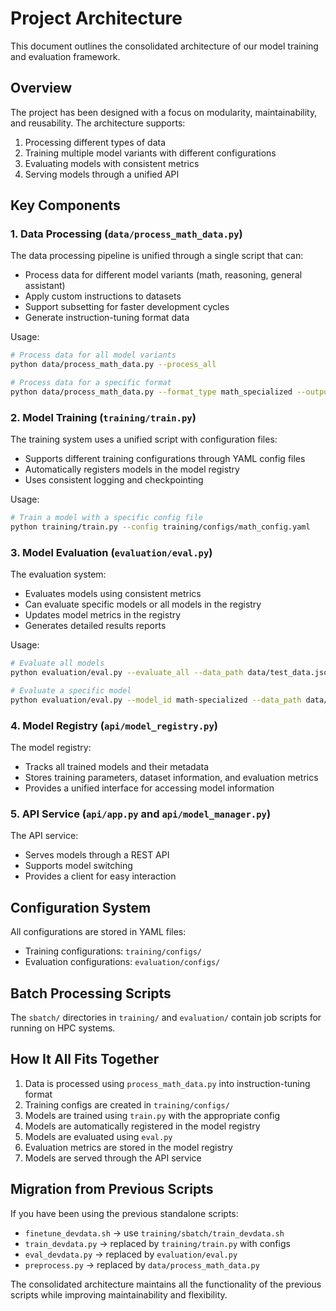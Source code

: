 # Project Architecture

This document outlines the consolidated architecture of our model training and evaluation framework.

## Overview

The project has been designed with a focus on modularity, maintainability, and reusability. The architecture supports:

1. Processing different types of data
2. Training multiple model variants with different configurations
3. Evaluating models with consistent metrics
4. Serving models through a unified API

## Key Components

### 1. Data Processing (`data/process_math_data.py`)

The data processing pipeline is unified through a single script that can:

- Process data for different model variants (math, reasoning, general assistant)
- Apply custom instructions to datasets
- Support subsetting for faster development cycles
- Generate instruction-tuning format data

Usage:
```bash
# Process data for all model variants
python data/process_math_data.py --process_all

# Process data for a specific format
python data/process_math_data.py --format_type math_specialized --output_file data/processed/math.json
```

### 2. Model Training (`training/train.py`)

The training system uses a unified script with configuration files:

- Supports different training configurations through YAML config files
- Automatically registers models in the model registry
- Uses consistent logging and checkpointing

Usage:
```bash
# Train a model with a specific config file
python training/train.py --config training/configs/math_config.yaml
```

### 3. Model Evaluation (`evaluation/eval.py`)

The evaluation system:

- Evaluates models using consistent metrics
- Can evaluate specific models or all models in the registry
- Updates model metrics in the registry
- Generates detailed results reports

Usage:
```bash
# Evaluate all models
python evaluation/eval.py --evaluate_all --data_path data/test_data.json --output_dir evaluation/results

# Evaluate a specific model
python evaluation/eval.py --model_id math-specialized --data_path data/test_data.json --output_dir evaluation/results
```

### 4. Model Registry (`api/model_registry.py`)

The model registry:

- Tracks all trained models and their metadata
- Stores training parameters, dataset information, and evaluation metrics
- Provides a unified interface for accessing model information

### 5. API Service (`api/app.py` and `api/model_manager.py`)

The API service:

- Serves models through a REST API
- Supports model switching
- Provides a client for easy interaction

## Configuration System

All configurations are stored in YAML files:

- Training configurations: `training/configs/`
- Evaluation configurations: `evaluation/configs/`

## Batch Processing Scripts

The `sbatch/` directories in `training/` and `evaluation/` contain job scripts for running on HPC systems.

## How It All Fits Together

1. Data is processed using `process_math_data.py` into instruction-tuning format
2. Training configs are created in `training/configs/`
3. Models are trained using `train.py` with the appropriate config
4. Models are automatically registered in the model registry
5. Models are evaluated using `eval.py`
6. Evaluation metrics are stored in the model registry
7. Models are served through the API service

## Migration from Previous Scripts

If you have been using the previous standalone scripts:

- `finetune_devdata.sh` -> use `training/sbatch/train_devdata.sh`
- `train_devdata.py` -> replaced by `training/train.py` with configs
- `eval_devdata.py` -> replaced by `evaluation/eval.py`
- `preprocess.py` -> replaced by `data/process_math_data.py`

The consolidated architecture maintains all the functionality of the previous scripts while improving maintainability and flexibility. 